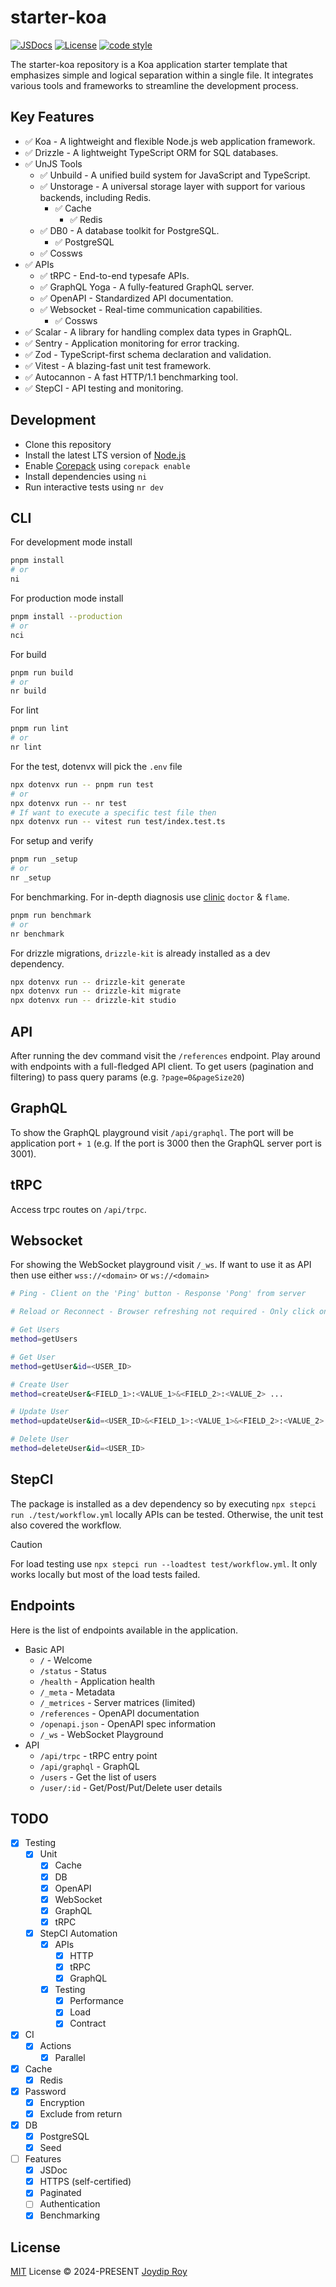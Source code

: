 # starter-koa

[![JSDocs][jsdocs-src]][jsdocs-href] [![License][license-src]][license-href] [![code style][code-style-src]][code-style-url]

The starter-koa repository is a Koa application starter template that emphasizes simple and logical separation within a single file. It integrates various tools and frameworks to streamline the development process.

## Key Features

- ✅ Koa - A lightweight and flexible Node.js web application framework.
- ✅ Drizzle - A lightweight TypeScript ORM for SQL databases.
- ✅ UnJS Tools
  - ✅ Unbuild - A unified build system for JavaScript and TypeScript.
  - ✅ Unstorage - A universal storage layer with support for various backends, including Redis.
    - ✅ Cache
      - ✅ Redis
  - ✅ DB0 - A database toolkit for PostgreSQL.
    - ✅ PostgreSQL
  - ✅ Cossws
- ✅ APIs
  - ✅ tRPC - End-to-end typesafe APIs.
  - ✅ GraphQL Yoga - A fully-featured GraphQL server.
  - ✅ OpenAPI - Standardized API documentation.
  - ✅ Websocket - Real-time communication capabilities.
    - ✅ Cossws
- ✅ Scalar - A library for handling complex data types in GraphQL.
- ✅ Sentry - Application monitoring for error tracking.
- ✅ Zod - TypeScript-first schema declaration and validation.
- ✅ Vitest - A blazing-fast unit test framework.
- ✅ Autocannon - A fast HTTP/1.1 benchmarking tool.
- ✅ StepCI - API testing and monitoring.

## Development

- Clone this repository
- Install the latest LTS version of [Node.js](https://nodejs.org/en/)
- Enable [Corepack](https://github.com/nodejs/corepack) using `corepack enable`
- Install dependencies using `ni`
- Run interactive tests using `nr dev`

## CLI

For development mode install

```sh
pnpm install
# or
ni
```

For production mode install

```sh
pnpm install --production
# or
nci
```

For build

```sh
pnpm run build
# or
nr build
```

For lint

```sh
pnpm run lint
# or
nr lint
```

For the test, dotenvx will pick the `.env` file

```sh
npx dotenvx run -- pnpm run test
# or
npx dotenvx run -- nr test
# If want to execute a specific test file then
npx dotenvx run -- vitest run test/index.test.ts
```

For setup and verify

```sh
pnpm run _setup
# or
nr _setup
```

For benchmarking. For in-depth diagnosis use [clinic](https://github.com/clinicjs/node-clinic) `doctor` & `flame`.

```sh
pnpm run benchmark
# or
nr benchmark
```

For drizzle migrations, `drizzle-kit` is already installed as a dev dependency.

```sh
npx dotenvx run -- drizzle-kit generate
npx dotenvx run -- drizzle-kit migrate
npx dotenvx run -- drizzle-kit studio
```

## API

After running the dev command visit the `/references` endpoint. Play around with endpoints with a full-fledged API client. To get users (pagination and filtering) to pass query params (e.g. `?page=0&pageSize20`)

## GraphQL

To show the GraphQL playground visit `/api/graphql`. The port will be application port `+ 1` (e.g. If the port is 3000 then the GraphQL server port is 3001).

## tRPC

Access trpc routes on `/api/trpc`.

## Websocket

For showing the WebSocket playground visit `/_ws`. If want to use it as API then use either `wss://<domain>` or `ws://<domain>`

```sh
# Ping - Client on the 'Ping' button - Response 'Pong' from server

# Reload or Reconnect - Browser refreshing not required - Only click on the 'Reconnect' button

# Get Users
method=getUsers

# Get User
method=getUser&id=<USER_ID>

# Create User
method=createUser&<FIELD_1>:<VALUE_1>&<FIELD_2>:<VALUE_2> ...

# Update User
method=updateUser&id=<USER_ID>&<FIELD_1>:<VALUE_1>&<FIELD_2>:<VALUE_2> ...

# Delete User
method=deleteUser&id=<USER_ID>
```

## StepCI

The package is installed as a dev dependency so by executing `npx stepci run ./test/workflow.yml` locally APIs can be tested. Otherwise, the unit test also covered the workflow.

> [!CAUTION]
> For load testing use `npx stepci run --loadtest test/workflow.yml`. It only works locally but most of the load tests failed.

## Endpoints

Here is the list of endpoints available in the application.

- Basic API
  - `/` - Welcome
  - `/status` - Status
  - `/health` - Application health
  - `/_meta` - Metadata
  - `/_metrices` - Server matrices (limited)
  - `/references` - OpenAPI documentation
  - `/openapi.json` - OpenAPI spec information
  - `/_ws` - WebSocket Playground
- API
  - `/api/trpc` - tRPC entry point
  - `/api/graphql` - GraphQL
  - `/users` - Get the list of users
  - `/user/:id` - Get/Post/Put/Delete user details

## TODO

- [x] Testing
  - [x] Unit
    - [x] Cache
    - [x] DB
    - [x] OpenAPI
    - [x] WebSocket
    - [x] GraphQL
    - [x] tRPC
  - [x] StepCI Automation
    - [x] APIs
      - [x] HTTP
      - [x] tRPC
      - [x] GraphQL
    - [x] Testing
      - [x] Performance
      - [x] Load
      - [x] Contract
- [x] CI
  - [x] Actions
    - [x] Parallel
- [x] Cache
  - [x] Redis
- [x] Password
  - [x] Encryption
  - [x] Exclude from return
- [x] DB
  - [x] PostgreSQL
  - [x] Seed
- [ ] Features
  - [x] JSDoc
  - [x] HTTPS (self-certified)
  - [x] Paginated
  - [ ] Authentication
  - [x] Benchmarking

## License

[MIT](./LICENSE) License © 2024-PRESENT [Joydip Roy](https://github.com/rjoydip)

<!-- Badges -->

[license-src]: https://img.shields.io/github/license/rjoydip/starter-koa.svg?style=flat&colorA=080f12&colorB=1fa669
[license-href]: https://github.com/rjoydip/starter-koa/blob/main/LICENSE
[jsdocs-src]: https://img.shields.io/badge/jsdocs-reference-080f12?style=flat&colorA=080f12&colorB=1fa669
[jsdocs-href]: https://www.jsdocs.io/package/starter-koa
[code-style-src]: https://antfu.me/badge-code-style.svg
[code-style-url]: https://github.com/antfu/eslint-config
